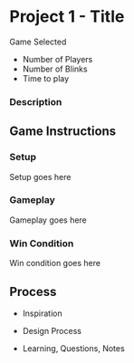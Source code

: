 # Project 1 - Title

Game Selected
- Number of Players
- Number of Blinks
- Time to play

### Description

## Game Instructions

### Setup
Setup goes here
### Gameplay
Gameplay goes here
### Win Condition
Win condition goes here

## Process

- Inspiration

- Design Process

- Learning, Questions, Notes